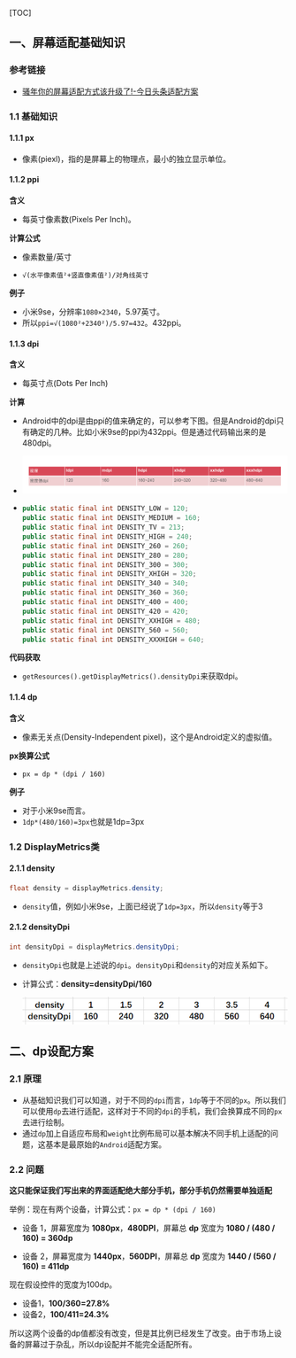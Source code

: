 [TOC]
## 一、屏幕适配基础知识

### 参考链接

* [骚年你的屏幕适配方式该升级了!-今日头条适配方案](https://www.jianshu.com/p/55e0fca23b4f?utm_source=oschina-app)

### 1.1 基础知识

#### 1.1.1 px

* 像素(piexl)，指的是屏幕上的物理点，最小的独立显示单位。

#### 1.1.2 ppi

**含义**

* 每英寸像素数(Pixels Per Inch)。

**计算公式**

* 像素数量/英寸

* `√(水平像素值²+竖直像素值²)/对角线英寸`

**例子**

* 小米9se，分辨率`1080×2340`，5.97英寸。
* 所以`ppi=√(1080²+2340²)/5.97=432`。432ppi。

#### 1.1.3 dpi

**含义**

* 每英寸点(Dots Per Inch)

**计算**

* Android中的dpi是由ppi的值来确定的，可以参考下图。但是Android的dpi只有确定的几种。比如小米9se的ppi为432ppi。但是通过代码输出来的是480dpi。

* ![dpi](../../images/设计思想解读开源框架库/图片加载/Bitmap/dpi.png)

* ```java
  public static final int DENSITY_LOW = 120;
  public static final int DENSITY_MEDIUM = 160;
  public static final int DENSITY_TV = 213;
  public static final int DENSITY_HIGH = 240;
  public static final int DENSITY_260 = 260;
  public static final int DENSITY_280 = 280;
  public static final int DENSITY_300 = 300;
  public static final int DENSITY_XHIGH = 320;
  public static final int DENSITY_340 = 340;
  public static final int DENSITY_360 = 360;
  public static final int DENSITY_400 = 400;
  public static final int DENSITY_420 = 420;
  public static final int DENSITY_XXHIGH = 480;
  public static final int DENSITY_560 = 560;
  public static final int DENSITY_XXXHIGH = 640;
  ```

**代码获取**

* `getResources().getDisplayMetrics().densityDpi`来获取dpi。

#### 1.1.4 dp

**含义**

* 像素无关点(Density-Independent pixel)，这个是Android定义的虚拟值。

**px换算公式**

* `px = dp * (dpi / 160)`

**例子**

* 对于小米9se而言。
* `1dp*(480/160)=3px`也就是1dp=3px

### 1.2 DisplayMetrics类

#### 2.1.1 density

```java
float density = displayMetrics.density;
```

* `density`值，例如小米9se，上面已经说了`1dp=3px`，所以`density`等于3

#### 2.1.2 densityDpi

```java
int densityDpi = displayMetrics.densityDpi;
```

* `densityDpi`也就是上述说的`dpi`。`densityDpi`和`density`的对应关系如下。

* 计算公式：**density=densityDpi/160**

  ![densityDpi](../../images/设计思想解读开源框架库/图片加载/Bitmap/densityDpi.png)

## 二、dp设配方案

### 2.1 原理

* 从基础知识我们可以知道，对于不同的`dpi`而言，`1dp`等于不同的`px`。所以我们可以使用`dp`去进行适配，这样对于不同的`dpi`的手机，我们会换算成不同的`px`去进行绘制。
* 通过`dp`加上自适应布局和`weight`比例布局可以基本解决不同手机上适配的问题，这基本是最原始的`Android`适配方案。

### 2.2 问题

**这只能保证我们写出来的界面适配绝大部分手机，部分手机仍然需要单独适配**

举例：现在有两个设备，计算公式：`px = dp * (dpi / 160)`

* 设备 1，屏幕宽度为 **1080px**，**480DPI**，屏幕总 **dp** 宽度为 **1080 / (480 / 160) = 360dp**

* 设备 2，屏幕宽度为 **1440px**，**560DPI**，屏幕总 **dp** 宽度为 **1440 / (560 / 160) = 411dp**

现在假设控件的宽度为100dp。

* 设备1，**100/360=27.8%**
* 设备2，**100/411=24.3%**

所以这两个设备的dp值都没有改变，但是其比例已经发生了改变。由于市场上设备的屏幕过于杂乱，所以dp设配并不能完全适配所有。